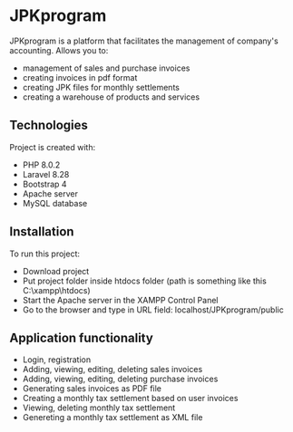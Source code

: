 # JPKprogram
JPKprogram is a platform that facilitates the management of company's accounting. Allows you to:
* management of sales and purchase invoices
* creating invoices in pdf format
* creating JPK files for monthly settlements
* creating a warehouse of products and services
	
## Technologies
Project is created with:
* PHP 8.0.2
* Laravel 8.28
* Bootstrap 4
* Apache server
* MySQL database
	
## Installation
To run this project:

* Download project
* Put project folder inside htdocs folder (path is something like this C:\xampp\htdocs)
* Start the Apache server in the XAMPP Control Panel
* Go to the browser and type in URL field: localhost/JPKprogram/public

## Application functionality
* Login, registration
* Adding, viewing, editing, deleting sales invoices
* Adding, viewing, editing, deleting purchase invoices
* Generating sales invoices as PDF file
* Creating a monthly tax settlement based on user invoices
* Viewing, deleting monthly tax settlement
* Genereting a monthly tax settlement as XML file
